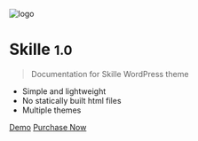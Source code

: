 ![logo](https://skillewp.presstigers.dev/wp-content/themes/skille/assets/images/logo-header-v1.png)

# Skille <small>1.0</small>

> Documentation for Skille WordPress theme

- Simple and lightweight
- No statically built html files
- Multiple themes

[Demo](https://skillewp.presstigers.dev/)
[Purchase Now](https://themeforest.net/)

